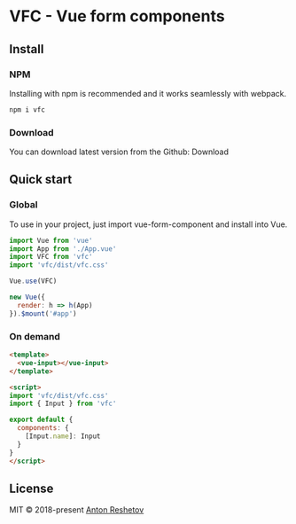 # VFC - Vue form components

## Install

### NPM

Installing with npm is recommended and it works seamlessly with webpack.

```js
npm i vfc
```

### Download

You can download latest version from the Github: Download

## Quick start

### Global

To use in your project, just import vue-form-component and install into Vue.

```js
import Vue from 'vue'
import App from './App.vue'
import VFC from 'vfc'
import 'vfc/dist/vfc.css'

Vue.use(VFC)

new Vue({
  render: h => h(App)
}).$mount('#app')
```

### On demand

```html
<template>
  <vue-input></vue-input>
</template>

<script>
import 'vfc/dist/vfc.css'
import { Input } from 'vfc'

export default {
  components: {
    [Input.name]: Input
  }
}
</script>
```

## License

MIT © 2018-present [Anton Reshetov](http://antonreshetov.com)
